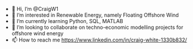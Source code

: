 - 👋 Hi, I’m @CraigW1
- 👀 I’m interested in Renewable Energy, namely Floating Offshore Wind
- 🌱 I’m currently learning Python, SQL, MATLAB
- 💞️ I’m looking to collaborate on techno-economic modelling projects for offshore wind energy
- 📫 How to reach me https://www.linkedin.com/in/craig-white-1330b832/

<!---
CraigW1/CraigW1 is a ✨ special ✨ repository because its `README.md` (this file) appears on your GitHub profile.
You can click the Preview link to take a look at your changes.
--->
